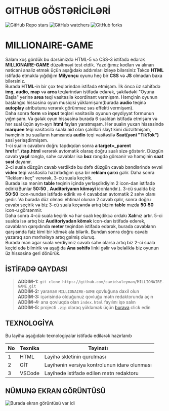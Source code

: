 # GITHUB GÖSTƏRİCİLƏRİ

![GitHub Repo stars](https://img.shields.io/github/stars/cavidsuleyman/SADE-HOM-PAGE?style=for-the-badge)
![GitHub watchers](https://img.shields.io/github/watchers/cavidsuleyman/SADE-HOM-PAGE?style=for-the-badge)
![GitHub forks](https://img.shields.io/github/forks/cavidsuleyman/SADE-HOM-PAGE?style=for-the-badge)

# MILLIONAIRE-GAME

Salam xoş gördük bu dərsimizdə HTML-5 və CSS-3 istifadə edərək **MILLIONAIRE-GAME** düzəltməyi test etdik. Yazdığımız kodları və alınan nəticəni analiz etmək üçün aşağıdakı addımları izləyə bilərsiniz
Təkcə **HTML** istifadə etməklə yığdığım **Milyonçu** oyunu heç bir **CSS** və **JS** olmadan baxa bilərsiniz.
 <br/> Burada **HTML**-in bir çox teqlərindən istifadə etmişəm. İlk öncə üz səhifədə **img**, **audio**, **map** və **area** teqlərindən istifadə edərək, şəkilədəki "Oyuna Başla" yerinə **area** teqi vasitəsilə koordinant vermişəm. Həmçinin oyunun başlanğıc hissəsinə oyun musiqisi yükləmişəm(burada **audio** teqinə **autoplay** atributunu verərək görünməz səs effekti vermişəm). 
 <br/> Daha sonra **form** və **input** teqləri vasitəsilə oyunun qeydiyyat formunun yığmışam. Və gələk oyun hissəsinə burada 6 sualdan istifadə etmişəm və hər sual üçün ayrı-ayrı **html** fayları yaratmışam. Hər sualın yuxarı hissəsində **marquee** teqi vasitəsilə suala aid olan şəkilləri slayt kimi düzəltmişəm, həmçinin bu sualların hamısında **audio** teqi vasitəsilə **Saat(yəni "TikTok")** səsi yerləşdirmişəm. 
 <br/> 1-ci sualın cavabını doğru tapdıqdan sonra **a target=_parent href="./tap.html** verərək avtomatik olaraq doğru sualı sizə göstərir. Düzgün cavab **yaşıl** rənglə, səhv cavablar isə **boz** rəngdə görsənir və həmçinin **saat səsi** dayanır. 
 <br/> 2-ci suala düzgün cavab verdikdə bu dəfə düzgün cavab bəndlərində əvvəl **video** teqi vasitəsilə hazırladığım qısa bir **reklam çarxı** gəlir. Daha sonra "Reklamı keç" verərək, 3-cü suala keçirik. 
 <br/>Burada isə mənim **table** teqinin içində yerləşdirdiyim 2 icon-dan istifadə edirik(Bunlar **50:50** , **Auditoriyanın köməyi** iconlarıdır.). 3-cü sualda biz **50:50** icon-nundan istifadə edirik və 4 cavabdan avtomatik 2 səhv olanı gedir. Və burada düz olması ehtimal olunan 2 cavab qalır, sonra doğru cavabı seçirik və biz 3-cü suala keçəndə artıq bizim **table** mızda **50:50** icon-u görsənmir. 
 <br/> Daha sonra 4-cü suala keçirik və hər sualı keçdikcə ordakı **Xal**mız artır. 5-ci sualda isə artıq biz **Auditoriyadan kömək** icon-dan istifadə edərək, cavabların qarşıdında **meter** teqindən istifadə edərək, burada cavabların qarşısında faiz kimi bir kömək ala bilərik. Bundan sonra doğru cavabı yazaraq son mərhələyə artıq gəlmiş oluruq. 
 <br/>Burada mən əgər suala verdiyimiz cavab səhv olarsa artıq biz 2-ci suala keçid edə bilmirik və aşağıda **Ana səhifə** linki gəlir və beləliklə biz oyunun üz hissəsinə geri dönürük.
## İSTİFADƏ QAYDASI


> **ADDIM-1:**   `git clone https://github.com/cavidsuleyman/MILLIONAIRE-GAME.git` <br/>
> **ADDİM-2:**  yaranan `MILLIONAIRE-GAME` qovluğuna daxil olun <br/>
> **ADDİM-3:**  içərisində olduğunuz qovluğu mətn redaktorunda açın <br/>
> **ADDİM-4:**  ana qovluqda olan `index.html` fayılını işə salın <br/>
> **ADDİM-5:**  projecti `.zip` olaraq yükləmək üçün  [buraya](https://github.com/cavidsuleyman/MILLIONAIRE-GAME/archive/refs/heads/master.zip) click edin <br/>


## TEXNOLOGİYA

Bu layihə aşağıdakı texnologiyalar istifadə edilərək hazırlanıb

|No|Texnika   |Təyinatı                                       |
|--|----------|-----------------------------------------------|
|1 |HTML      |Layihə skletinin qurulması                     | 
|2 |GİT       |Layihənin versiya kontrolunun idarə olunması   |
|3 |VSCode    |Layihədə istifadə edilən mətn redaktoru        |


## NÜMUNƏ EKRAN GÖRÜNTÜSÜ

![Burada ekran görüntüsü var idi](../screen/screen-1.png)


